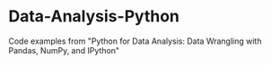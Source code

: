 # Data-Analysis-Python
Code examples from "Python for Data Analysis: Data Wrangling with Pandas, NumPy, and IPython"
